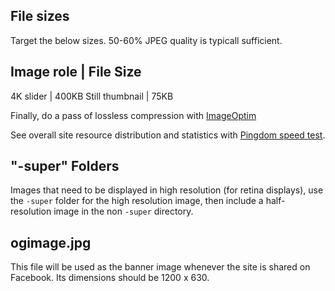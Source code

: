## File sizes

Target the below sizes. 50-60% JPEG quality is typicall sufficient.

Image role | File Size
-----------------
4K slider | 400KB
Still thumbnail | 75KB

Finally, do a pass of lossless compression with [ImageOptim](https://imageoptim.com)

See overall site resource distribution and statistics with [Pingdom speed test](https://tools.pingdom.com).

## "-super" Folders

Images that need to be displayed in high resolution (for retina displays), use the `-super` folder for the high resolution image, then include a half-resolution image in the non `-super` directory.

## ogimage.jpg

This file will be used as the banner image whenever the site is shared on Facebook. Its dimensions should be 1200 x 630.
